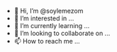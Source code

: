 - 👋 Hi, I’m @soylemezom
- 👀 I’m interested in ...
- 🌱 I’m currently learning ...
- 💞️ I’m looking to collaborate on ...
- 📫 How to reach me ...

<!---
soylemezom/soylemezom is a ✨ special ✨ repository because its `README.md` (this file) appears on your GitHub profile.
You can click the Preview link to take a look at your changes.
--->
